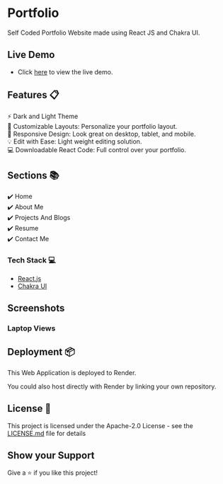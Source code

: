 # Portfolio

Self Coded Portfolio Website made using React JS and Chakra UI.


<p align="center"> 
  <kbd>
    <a href="https://sangam--portfolio.vercel.app/" target="_blank">
  </a>
  </kbd>
</p>

## Live Demo 

- Click [here](https://sangamportfolio.vercel.app/) to view the live demo.

## Features 📋

⚡️ Dark and Light Theme \
🎨 Customizable Layouts: Personalize your portfolio layout.\
📱 Responsive Design: Look great on desktop, tablet, and mobile.\
💡 Edit with Ease: Light weight editing solution.\
💻 Downloadable React Code: Full control over your portfolio.


## Sections 📚

✔️ Home\
✔️ About Me\
✔️ Projects And Blogs\
✔️ Resume\
✔️ Contact Me

### Tech Stack 💻

- [React.js](https://react.dev/)
- [Chakra UI](https://chakra-ui.com/)

## Screenshots

### Laptop Views

<p align="center"> 
  <kbd>
    <a href="https://sangamportfolio.vercel.app/" target="_blank">
  </a>
  </kbd>
</p>


## Deployment 📦

This Web Application is deployed to Render.

You could also host directly with Render by linking your own repository.


## License 📄
This project is licensed under the Apache-2.0 License - see the [LICENSE.md](./LICENSE) file for details


## Show your Support

Give a ⭐️ if you like this project!

